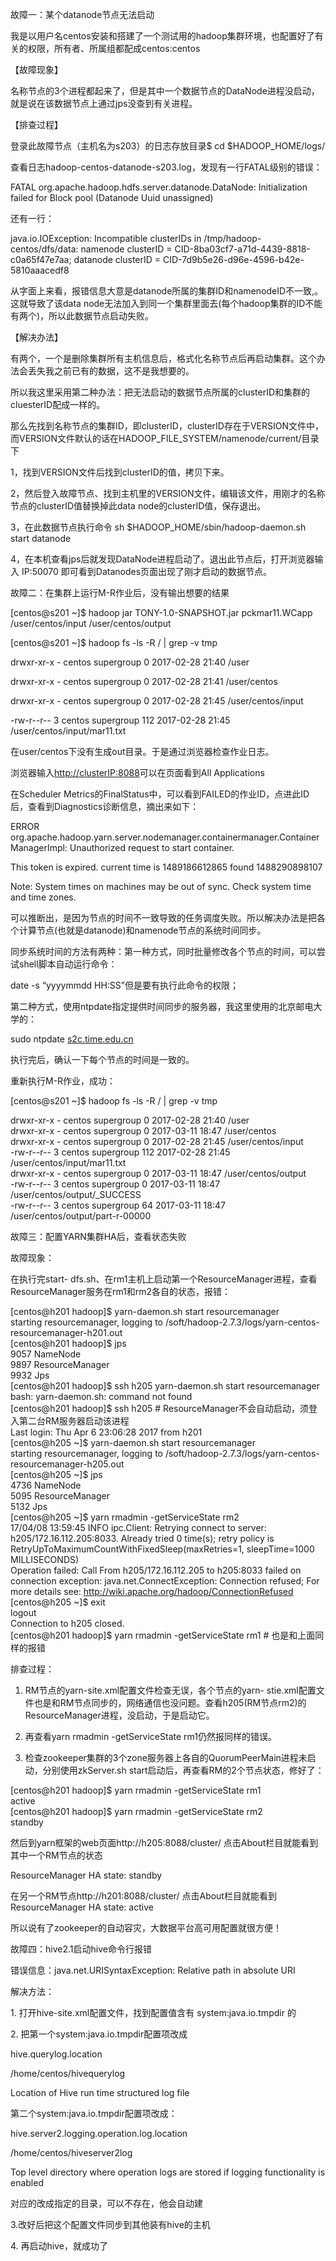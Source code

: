 故障一：某个datanode节点无法启动

我是以用户名centos安装和搭建了一个测试用的hadoop集群环境，也配置好了有关的权限，所有者、所属组都配成centos:centos

【故障现象】

名称节点的3个进程都起来了，但是其中一个数据节点的DataNode进程没启动，就是说在该数据节点上通过jps没查到有关进程。

【排查过程】

登录此故障节点（主机名为s203）的日志存放目录$ cd $HADOOP_HOME/logs/

查看日志hadoop-centos-datanode-s203.log，发现有一行FATAL级别的错误：

FATAL org.apache.hadoop.hdfs.server.datanode.DataNode: Initialization failed
for Block pool <registering> (Datanode Uuid unassigned)

还有一行：

java.io.IOException: Incompatible clusterIDs in /tmp/hadoop-centos/dfs/data:
namenode clusterID = CID-8ba03cf7-a71d-4439-8818-c0a65f47e7aa; datanode
clusterID = CID-7d9b5e26-d96e-4596-b42e-5810aaacedf8

从字面上来看，报错信息大意是datanode所属的集群ID和namenodeID不一致,。这就导致了该data
node无法加入到同一个集群里面去(每个hadoop集群的ID不能有两个)，所以此数据节点启动失败。

【解决办法】

有两个，一个是删除集群所有主机信息后，格式化名称节点后再启动集群。这个办法会丢失我之前已有的数据，这不是我想要的。

所以我这里采用第二种办法：把无法启动的数据节点所属的clusterID和集群的cluesterID配成一样的。

那么先找到名称节点的集群ID，即clusterID，clusterID存在于VERSION文件中，而VERSION文件默认的话在HADOOP_FILE_SYSTEM/namenode/current/目录下

1，找到VERSION文件后找到clusterID的值，拷贝下来。

2，然后登入故障节点、找到主机里的VERSION文件，编辑该文件，用刚才的名称节点的clusterID值替换掉此data
node的clusterID值，保存退出。

3，在此数据节点执行命令 sh $HADOOP_HOME/sbin/hadoop-daemon.sh start datanode

4，在本机查看jps后就发现DataNode进程启动了。退出此节点后，打开浏览器输入 IP:50070
即可看到Datanodes页面出现了刚才启动的数据节点。

故障二：在集群上运行M-R作业后，没有输出想要的结果

[centos@s201 ~]$ hadoop jar TONY-1.0-SNAPSHOT.jar pckmar11.WCapp
/user/centos/input /user/centos/output

[centos@s201 ~]$ hadoop fs -ls -R / | grep -v tmp

drwxr-xr-x - centos supergroup 0 2017-02-28 21:40 /user

drwxr-xr-x - centos supergroup 0 2017-02-28 21:41 /user/centos

drwxr-xr-x - centos supergroup 0 2017-02-28 21:45 /user/centos/input

-rw-r--r-- 3 centos supergroup 112 2017-02-28 21:45 /user/centos/input/mar11.txt

在user/centos下没有生成out目录。于是通过浏览器检查作业日志。

浏览器输入[http://clusterIP:8088](http://clusterip:8088/)可以在页面看到All Applications

在Scheduler
Metrics的FinalStatus中，可以看到FAILED的作业ID，点进此ID后，查看到Diagnostics诊断信息，摘出来如下：

ERROR
org.apache.hadoop.yarn.server.nodemanager.containermanager.ContainerManagerImpl:
Unauthorized request to start container.

This token is expired. current time is 1489186612865 found 1488290898107

Note: System times on machines may be out of sync. Check system time and time
zones.

可以推断出，是因为节点的时间不一致导致的任务调度失败。所以解决办法是把各个计算节点(也就是datanode)和namenode节点的系统时间同步。

同步系统时间的方法有两种：第一种方式，同时批量修改各个节点的时间，可以尝试shell脚本自动运行命令：

date -s “yyyymmdd HH:SS”但是要有执行此命令的权限；

第二种方式，使用ntpdate指定提供时间同步的服务器，我这里使用的北京邮电大学的：

sudo ntpdate [s2c.time.edu.cn](http://s2c.time.edu.cn/)

执行完后，确认一下每个节点的时间是一致的。

重新执行M-R作业，成功：

[centos@s201 ~]$ hadoop fs -ls -R / | grep -v tmp

drwxr-xr-x - centos supergroup 0 2017-02-28 21:40 /user  
drwxr-xr-x - centos supergroup 0 2017-03-11 18:47 /user/centos  
drwxr-xr-x - centos supergroup 0 2017-02-28 21:45 /user/centos/input  
-rw-r--r-- 3 centos supergroup 112 2017-02-28 21:45 /user/centos/input/mar11.txt  
drwxr-xr-x - centos supergroup 0 2017-03-11 18:47 /user/centos/output  
-rw-r--r-- 3 centos supergroup 0 2017-03-11 18:47 /user/centos/output/_SUCCESS  
-rw-r--r-- 3 centos supergroup 64 2017-03-11 18:47 /user/centos/output/part-r-00000

故障三：配置YARN集群HA后，查看状态失败

故障现象：

在执行完start-
dfs.sh、在rm1主机上启动第一个ResourceManager进程，查看ResourceManager服务在rm1和rm2各自的状态，报错：

[centos@h201 hadoop]$ yarn-daemon.sh start resourcemanager  
starting resourcemanager, logging to /soft/hadoop-2.7.3/logs/yarn-centos-
resourcemanager-h201.out  
[centos@h201 hadoop]$ jps  
9057 NameNode  
9897 ResourceManager  
9932 Jps  
[centos@h201 hadoop]$ ssh h205 yarn-daemon.sh start resourcemanager  
bash: yarn-daemon.sh: command not found  
[centos@h201 hadoop]$ ssh h205 # ResourceManager不会自动启动，须登入第二台RM服务器启动该进程  
Last login: Thu Apr 6 23:06:28 2017 from h201  
[centos@h205 ~]$ yarn-daemon.sh start resourcemanager  
starting resourcemanager, logging to /soft/hadoop-2.7.3/logs/yarn-centos-
resourcemanager-h205.out  
[centos@h205 ~]$ jps  
4736 NameNode  
5095 ResourceManager  
5132 Jps  
[centos@h205 ~]$ yarn rmadmin -getServiceState rm2  
17/04/08 13:59:45 INFO ipc.Client: Retrying connect to server:
h205/172.16.112.205:8033. Already tried 0 time(s); retry policy is
RetryUpToMaximumCountWithFixedSleep(maxRetries=1, sleepTime=1000 MILLISECONDS)  
Operation failed: Call From h205/172.16.112.205 to h205:8033 failed on
connection exception: java.net.ConnectException: Connection refused; For more
details see: http://wiki.apache.org/hadoop/ConnectionRefused  
[centos@h205 ~]$ exit  
logout  
Connection to h205 closed.  
[centos@h201 hadoop]$ yarn rmadmin -getServiceState rm1 # 也是和上面同样的报错

排查过程：

1) RM节点的yarn-site.xml配置文件检查无误，各个节点的yarn-
stie.xml配置文件也是和RM节点同步的，网络通信也没问题。查看h205(RM节点rm2)的ResourceManager进程，没启动，于是启动它。

2) 再查看yarn rmadmin -getServiceState rm1仍然报同样的错误。

3) 检查zookeeper集群的3个zone服务器上各自的QuorumPeerMain进程未启动，分别使用zkServer.sh
start启动后，再查看RM的2个节点状态，修好了：

[centos@h201 hadoop]$ yarn rmadmin -getServiceState rm1  
active  
[centos@h201 hadoop]$ yarn rmadmin -getServiceState rm2  
standby

然后到yarn框架的web页面http://h205:8088/cluster/ 点击About栏目就能看到其中一个RM节点的状态

ResourceManager HA state: standby

在另一个RM节点http://h201:8088/cluster/ 点击About栏目就能看到ResourceManager HA state:
active

所以说有了zookeeper的自动容灾，大数据平台高可用配置就很方便！

故障四：hive2.1启动hive命令行报错

错误信息：java.net.URISyntaxException: Relative path in absolute URI

解决方法：

1\. 打开hive-site.xml配置文件，找到配置值含有 system:java.io.tmpdir 的<name>

2\. 把第一个system:java.io.tmpdir配置项改成

<property>

<name>hive.querylog.location</name>

<value>/home/centos/hivequerylog</value>

<description>Location of Hive run time structured log file</description>

</property>

第二个system:java.io.tmpdir配置项改成：

<property>

<name>hive.server2.logging.operation.log.location</name>

<value>/home/centos/hiveserver2log</value>

<description>Top level directory where operation logs are stored if logging
functionality is enabled</description>

对应的<value>改成指定的目录，可以不存在，他会自动建

3.改好后把这个配置文件同步到其他装有hive的主机

4\. 再启动hive，就成功了


